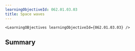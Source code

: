 ```yaml
---
learningObjectiveId: 062.01.03.03
title: Space waves
---
```


```tsx eval
<LearningOBjectives learningObjectiveId={062.01.03.03} />
```

## Summary
